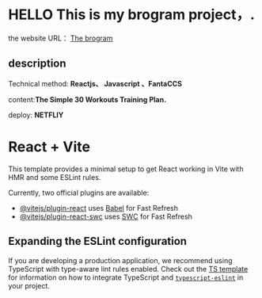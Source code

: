 <div>
<h1>HELLO This is my brogram project，. </h1>
<p>the website URL：
<a href='https://alexisbrogram-plan.netlify.app'/>The brogram</a>
</p>
</div>

<div>
<h2>description</h2>
<p>Technical method: <b>Reactjs、 Javascript 、FantaCCS</b></p>
<p>content:<strong>The Simple 30 Workouts Training Plan.</strong></p>
<p>deploy: <b>NETFLIY</b></p>
</div>


# React + Vite

This template provides a minimal setup to get React working in Vite with HMR and some ESLint rules.

Currently, two official plugins are available:

- [@vitejs/plugin-react](https://github.com/vitejs/vite-plugin-react/blob/main/packages/plugin-react) uses [Babel](https://babeljs.io/) for Fast Refresh
- [@vitejs/plugin-react-swc](https://github.com/vitejs/vite-plugin-react/blob/main/packages/plugin-react-swc) uses [SWC](https://swc.rs/) for Fast Refresh

## Expanding the ESLint configuration

If you are developing a production application, we recommend using TypeScript with type-aware lint rules enabled. Check out the [TS template](https://github.com/vitejs/vite/tree/main/packages/create-vite/template-react-ts) for information on how to integrate TypeScript and [`typescript-eslint`](https://typescript-eslint.io) in your project.
